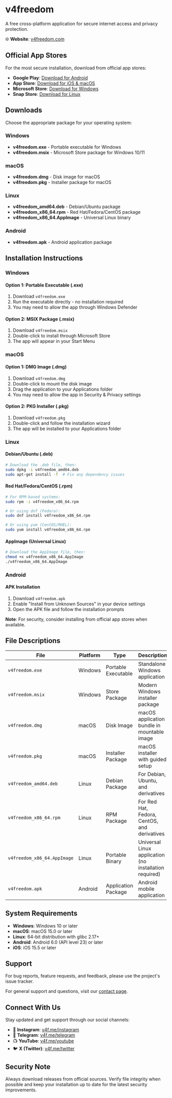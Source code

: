 # v4freedom

A free cross-platform application for secure internet access and privacy protection.

🌐 **Website**: [v4freedom.com](https://v4freedom.com/)

## Official App Stores

For the most secure installation, download from official app stores:

- **Google Play**: [Download for Android](https://play.google.com/store/apps/details?id=com.cilix.v4freedom)
- **App Store**: [Download for iOS & macOS](https://apps.apple.com/app/v4freedom/id6748381720)
- **Microsoft Store**: [Download for Windows](https://apps.microsoft.com/detail/9n39w0chlgb9)
- **Snap Store**: [Download for Linux](https://snapcraft.io/v4freedom)

## Downloads

Choose the appropriate package for your operating system:

### Windows
- **v4freedom.exe** - Portable executable for Windows
- **v4freedom.msix** - Microsoft Store package for Windows 10/11

### macOS
- **v4freedom.dmg** - Disk image for macOS
- **v4freedom.pkg** - Installer package for macOS

### Linux
- **v4freedom_amd64.deb** - Debian/Ubuntu package
- **v4freedom_x86_64.rpm** - Red Hat/Fedora/CentOS package
- **v4freedom_x86_64.AppImage** - Universal Linux binary

### Android
- **v4freedom.apk** - Android application package

## Installation Instructions

### Windows

#### Option 1: Portable Executable (.exe)
1. Download `v4freedom.exe`
2. Run the executable directly - no installation required
3. You may need to allow the app through Windows Defender

#### Option 2: MSIX Package (.msix)
1. Download `v4freedom.msix`
2. Double-click to install through Microsoft Store
3. The app will appear in your Start Menu

### macOS

#### Option 1: DMG Image (.dmg)
1. Download `v4freedom.dmg`
2. Double-click to mount the disk image
3. Drag the application to your Applications folder
4. You may need to allow the app in Security & Privacy settings

#### Option 2: PKG Installer (.pkg)
1. Download `v4freedom.pkg`
2. Double-click and follow the installation wizard
3. The app will be installed to your Applications folder

### Linux

#### Debian/Ubuntu (.deb)
```bash
# Download the .deb file, then:
sudo dpkg -i v4freedom_amd64.deb
sudo apt-get install -f  # Fix any dependency issues
```

#### Red Hat/Fedora/CentOS (.rpm)
```bash
# For RPM-based systems:
sudo rpm -i v4freedom_x86_64.rpm

# Or using dnf (Fedora):
sudo dnf install v4freedom_x86_64.rpm

# Or using yum (CentOS/RHEL):
sudo yum install v4freedom_x86_64.rpm
```

#### AppImage (Universal Linux)
```bash
# Download the AppImage file, then:
chmod +x v4freedom_x86_64.AppImage
./v4freedom_x86_64.AppImage
```

### Android

#### APK Installation
1. Download `v4freedom.apk`
2. Enable "Install from Unknown Sources" in your device settings
3. Open the APK file and follow the installation prompts

**Note**: For security, consider installing from official app stores when available.

## File Descriptions

| File | Platform | Type | Description |
|------|----------|------|-------------|
| `v4freedom.exe` | Windows | Portable Executable | Standalone Windows application |
| `v4freedom.msix` | Windows | Store Package | Modern Windows installer package |
| `v4freedom.dmg` | macOS | Disk Image | macOS application bundle in mountable image |
| `v4freedom.pkg` | macOS | Installer Package | macOS installer with guided setup |
| `v4freedom_amd64.deb` | Linux | Debian Package | For Debian, Ubuntu, and derivatives |
| `v4freedom_x86_64.rpm` | Linux | RPM Package | For Red Hat, Fedora, CentOS, and derivatives |
| `v4freedom_x86_64.AppImage` | Linux | Portable Binary | Universal Linux application (no installation required) |
| `v4freedom.apk` | Android | Application Package | Android mobile application |

## System Requirements

- **Windows**: Windows 10 or later
- **macOS**: macOS 15.0 or later
- **Linux**: 64-bit distribution with glibc 2.17+
- **Android**: Android 6.0 (API level 23) or later
- **iOS**: iOS 15.5 or later


## Support

For bug reports, feature requests, and feedback, please use the project's issue tracker.

For general support and questions, visit our [contact page](https://v4freedom.com/contact/).

## Connect With Us

Stay updated and get support through our social channels:

- 📸 **Instagram**: [v4f.me/instagram](https://www.instagram.com/v4freedom)
- 📱 **Telegram**: [v4f.me/telegram](https://t.me/v4freedomvpn)
- 📺 **YouTube**: [v4f.me/youtube](https://www.youtube.com/@v4freedomvpn)
- 🐦 **X (Twitter)**: [v4f.me/twitter](https://x.com/v4freedomvpn)

## Security Note

Always download releases from official sources. Verify file integrity when possible and keep your installation up to date for the latest security improvements.